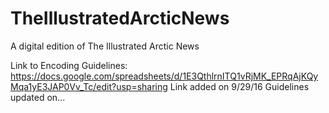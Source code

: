 # TheIllustratedArcticNews
A digital edition of The Illustrated Arctic News

Link to Encoding Guidelines: https://docs.google.com/spreadsheets/d/1E3QthlrnITQ1vRjMK_EPRqAjKQyMqa1yE3JAP0Vv_Tc/edit?usp=sharing
Link added on 9/29/16
Guidelines updated on...
